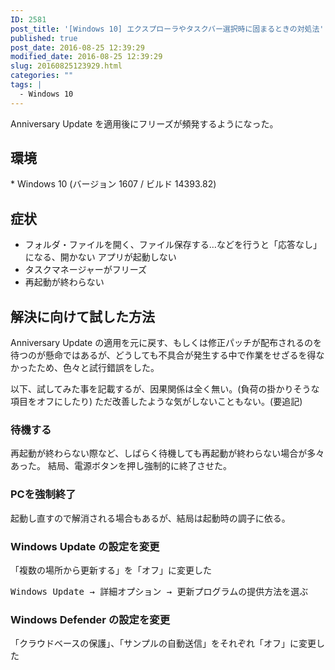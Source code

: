 ```yaml
---
ID: 2581
post_title: '[Windows 10] エクスプローラやタスクバー選択時に固まるときの対処法'
published: true
post_date: 2016-08-25 12:39:29
modified_date: 2016-08-25 12:39:29
slug: 20160825123929.html
categories: ""
tags: |
  - Windows 10
---
```

Anniversary Update を適用後にフリーズが頻発するようになった。
<!--more-->
<h2>環境</h2>
* Windows 10 (バージョン 1607 / ビルド 14393.82)

<h2>症状</h2>
<ul>
 	<li>フォルダ・ファイルを開く、ファイル保存する…などを行うと「応答なし」になる、開かない
アプリが起動しない</li>
 	<li>タスクマネージャーがフリーズ</li>
 	<li>再起動が終わらない</li>
</ul>
<h2>解決に向けて試した方法</h2>
Anniversary Update の適用を元に戻す、もしくは修正パッチが配布されるのを待つのが懸命ではあるが、どうしても不具合が発生する中で作業をせざるを得なかったため、色々と試行錯誤をした。

以下、試してみた事を記載するが、因果関係は全く無い。(負荷の掛かりそうな項目をオフにしたり)
ただ改善したような気がしないこともない。(要追記)

<h3>待機する</h3>
再起動が終わらない際など、しばらく待機しても再起動が終わらない場合が多々あった。
結局、電源ボタンを押し強制的に終了させた。

<h3>PCを強制終了</h3>
起動し直すので解消される場合もあるが、結局は起動時の調子に依る。

<h3>Windows Update の設定を変更</h3>
「複数の場所から更新する」を「オフ」に変更した
<pre>Windows Update → 詳細オプション → 更新プログラムの提供方法を選ぶ</pre>

<h3>Windows Defender の設定を変更</h3>
「クラウドベースの保護」、「サンプルの自動送信」をそれぞれ「オフ」に変更した